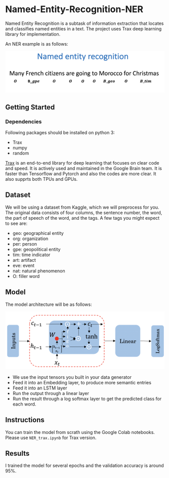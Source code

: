 # Named-Entity-Recognition-NER
Named Entity Recognition is a subtask of information extraction that locates and classifies named entities in a text. The project uses Trax deep learning library for implementation.

An NER example is as follows: 

![Alt Text](https://github.com/saeedkhaki92/Named-Entity-Recognition-NER-/blob/main/ner.png)

## Getting Started

### Dependencies

Following packages should be installed on python 3:

- Trax
- numpy
- random


<a href="https://github.com/google/trax" target="_blank">Trax</a> is an end-to-end library for deep learning that focuses on clear code and speed. It is actively used and maintained in the Google Brain team. It is faster than Tensorflow and Pytorch and also the codes are more clear. It also supprts both TPUs and GPUs.


## Dataset

We will be using a dataset from Kaggle, which we will preprocess for you. The original data consists of four columns, the sentence number, the word, the part of speech of the word, and the tags. A few tags you might expect to see are:

- geo: geographical entity
- org: organization
- per: person
- gpe: geopolitical entity
- tim: time indicator
- art: artifact
- eve: event
- nat: natural phenomenon
- O: filler word

## Model

The model architecture will be as follows:


![Alt Text](https://github.com/saeedkhaki92/Named-Entity-Recognition-NER-/blob/main/ner2.png)



- We use the input tensors you built in your data generator
- Feed it into an Embedding layer, to produce more semantic entries
- Feed it into an LSTM layer
- Run the output through a linear layer
- Run the result through a log softmax layer to get the predicted class for each word.




## Instructions

You can train the model from scrath using the Google Colab notebooks. Please use `NER_trax.ipynb` for Trax version.

## Results

I trained the model for several epochs and the validation accuracy is around 95%.

